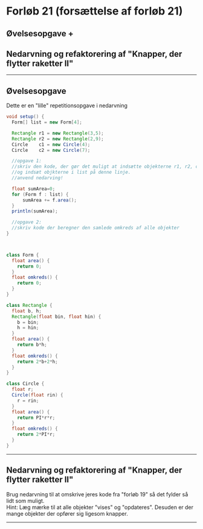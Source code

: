 # Forløb 21 (forsættelse af forløb 21)

## Øvelsesopgave +
## Nedarvning og refaktorering af "Knapper, der flytter raketter II"

-------------------------------------------------------------------------
## Øvelsesopgave
Dette er en "lille" repetitionsopgave i nedarvning

```java
void setup() {
  Form[] list = new Form[4];

  Rectangle r1 = new Rectangle(3,5);
  Rectangle r2 = new Rectangle(2,9);
  Circle    c1 = new Circle(4);
  Circle    c2 = new Circle(7);

  //opgave 1:
  //skriv den kode, der gør det muligt at indsætte objekterne r1, r2, c1 og c2 i list.
  //og indsæt objkterne i list på denne linje.
  //anvend nedarving!

  float sumArea=0;
  for (Form f : list) {
      sumArea += f.area();
  }
  println(sumArea);

  //opgave 2:
  //skriv kode der beregner den samlede omkreds af alle objekter
}



class Form {
  float area() {
    return 0;
  }
  float omkreds() {
    return 0;
  }
}

class Rectangle {
  float b, h;
  Rectangle(float bin, float hin) {
    b = bin;
    h = hin;
  }
  float area() {
    return b*h;
  }
  float omkreds() {
    return 2*b+2*h;
  }
}

class Circle {
  float r;
  Circle(float rin) {
    r = rin;
  }
  float area() {
    return PI*r*r;
  }
  float omkreds() {
    return 2*PI*r;
  }
}

```

-------------------------------------------------------------------------

## Nedarvning og refaktorering af "Knapper, der flytter raketter II"

Brug nedarvning til at omskrive jeres kode fra "forløb 19" så det fylder så lidt som muligt.  
Hint: Læg mærke til at alle objekter "vises" og "opdateres". Desuden er der mange objekter der opfører sig ligesom knapper.

-------------------------------------------------------------------------
